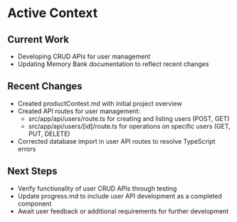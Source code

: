 # Active Context

## Current Work
- Developing CRUD APIs for user management
- Updating Memory Bank documentation to reflect recent changes

## Recent Changes
- Created productContext.md with initial project overview
- Created API routes for user management:
  - src/app/api/users/route.ts for creating and listing users (POST, GET)
  - src/app/api/users/[id]/route.ts for operations on specific users (GET, PUT, DELETE)
- Corrected database import in user API routes to resolve TypeScript errors

## Next Steps
- Verify functionality of user CRUD APIs through testing
- Update progress.md to include user API development as a completed component
- Await user feedback or additional requirements for further development